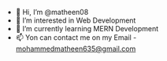 - 👋 Hi, I’m @matheen08
- 👀 I’m interested in Web Development
- 🌱 I’m currently learning MERN Development
- 📫 Yon can contact me on my Email - mohammedmatheen635@gmail.com

<!---
matheen08/matheen08 is a ✨ special ✨ repository because its `README.md` (this file) appears on your GitHub profile.
You can click the Preview link to take a look at your changes.
--->

